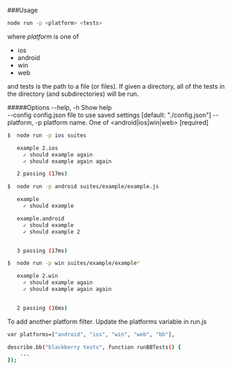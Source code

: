
###Usage
```sh
node run -p <platform> <tests>
```
where
*platform* is one of
- ios
- android
- win
- web

and tests is the path to a file (or files). If given a directory, all of the tests in the directory (and subdirectories) will be run.

#####Options
  --help, -h      Show help                                                     
  --config        config.json file to use saved settings
                                                      [default: "./config.json"]
  --platform, -p  platform name. One of <android|ios|win|web>         [required]

```sh
$  node run -p ios suites

   example 2.ios
     ✓ should example again 
     ✓ should example again again 

   2 passing (17ms)
```
```sh
$  node run -p android suites/example/example.js

   example
     ✓ should example 

   example.android
     ✓ should example 
     ✓ should example 2 


   3 passing (17ms)
```
```sh
$  node run -p win suites/example/example*

   example 2.win
     ✓ should example again 
     ✓ should example again again 


   2 passing (16ms)
```
To add another platform filter. Update the platforms variable in run.js
```sh
var platforms=["android", "ios", "win", "web", "bb"],
```
```sh
describe.bb("blackberry tests", function runBBTests() {
	...
});
```